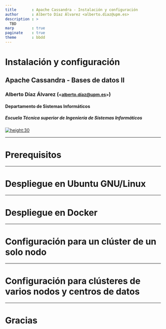 ```yaml
---
title       : Apache Cassandra - Instalación y configuración
author      : Alberto Díaz Álvarez <alberto.diaz@upm.es>
description : >
  TBD
marp        : true
paginate    : true
theme       : bbdd
---
```


<!-- _class: titlepage -->

# Instalación y configuración

## Apache Cassandra - Bases de datos II

### Alberto Díaz Álvarez (<small><alberto.díaz@upm.es></small>)

#### Departamento de Sistemas Informáticos

##### Escuela Técnica superior de Ingeniería de Sistemas Informáticos

[![height:30](https://img.shields.io/badge/License-CC%20BY--NC--SA%204.0-informational.svg)](https://creativecommons.org/licenses/by-nc-sa/4.0/)

---

# Prerequisitos<!-- _class: section -->

---

# Despliegue en Ubuntu GNU/Linux<!-- _class: section -->

---

# Despliegue en Docker<!-- _class: section -->

---

# Configuración para un clúster de un solo nodo<!-- _class: section -->

---

# Configuración para clústeres de varios nodos y centros de datos<!-- _class: section -->

---

# Gracias<!-- _class: section -->
